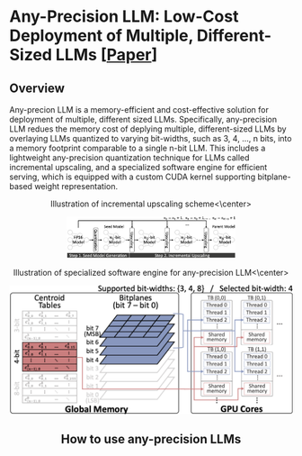 # Any-Precision LLM: Low-Cost Deployment of Multiple, Different-Sized LLMs [[Paper](http://www.arxiv.org/pdf/2402.10517)]


## Overview

Any-precion LLM is a memory-efficient and cost-effective solution for deployment of multiple, different sized LLMs. Specifically, any-precision LLM redues the memory cost of deplying multiple, different-sized LLMs by overlaying LLMs quantized to varying bit-widths, such as 3, 4, ..., n bits, into a memory footprint comparable to a single n-bit LLM. This includes a lightweight any-precision quantization technique for LLMs called incremental upscaling, and a specialized software engine for efficient serving, which is equipped with a custom CUDA kernel supporting bitplane-based weight representation.

<center>Illustration of incremental upscaling scheme<\center>
<p align="center">
<img width="300" src="./figures/incremental_upscaling.png">
</p>

<center>Illustration of specialized software engine for any-precision LLM<\center>
<p align="center">
<img width="700" src="./figures/software_engine.png">
</p>

## How to use any-precision LLMs

